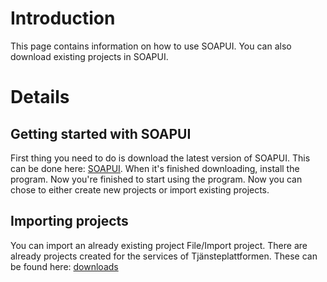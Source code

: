 # Introduction #

This page contains information on how to use SOAPUI. You can also download existing projects in SOAPUI.


# Details #

## Getting started with SOAPUI ##
First thing you need to do is download the latest version of SOAPUI. This can be done here:
[SOAPUI](http://www.soapui.org/). When it's finished downloading, install the program. Now you're finished to start using the program. Now you can chose to either create new projects or import existing projects.

## Importing projects ##
You can import an already existing project File/Import project. There are already projects created for the services of Tjänsteplattformen. These can be found here: [downloads](http://code.google.com/p/skltpservices/downloads/list)